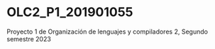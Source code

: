 # OLC2_P1_201901055
Proyecto 1 de Organización de lenguajes y compiladores 2, Segundo semestre 2023
